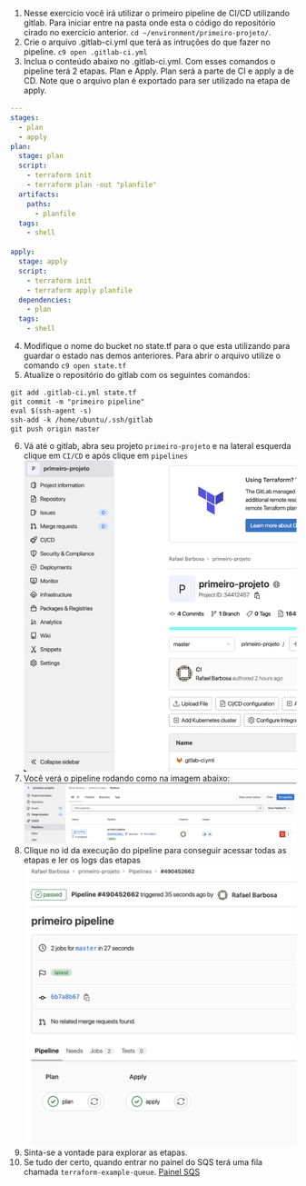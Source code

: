 1. Nesse exercicio você irá utilizar o primeiro pipeline de CI/CD utilizando gitlab. Para iniciar entre na pasta onde esta o código do repositório cirado no exercício anterior. `cd ~/environment/primeiro-projeto/`.
2. Crie o arquivo .gitlab-ci.yml que terá as intruções do que fazer no pipeline. `c9 open .gitlab-ci.yml`
3. Inclua o conteúdo abaixo no .gitlab-ci.yml. Com esses comandos o pipeline terá 2 etapas. Plan e Apply. Plan será a parte de CI e apply a de CD. Note que o arquivo plan é exportado para ser utilizado na etapa de apply.
```yaml
---
stages:
  - plan
  - apply
plan:
  stage: plan
  script:
    - terraform init
    - terraform plan -out "planfile"
  artifacts:
    paths:
      - planfile
  tags:
    - shell

apply:
  stage: apply
  script:
    - terraform init
    - terraform apply planfile
  dependencies:
    - plan
  tags:
    - shell
```
4. Modifique o nome do bucket no state.tf para o que esta utilizando para guardar o estado nas demos anteriores. Para abrir o arquivo utilize o comando `c9 open state.tf`
5. Atualize o repositório do gitlab com os seguintes comandos:
```shell
git add .gitlab-ci.yml state.tf
git commit -m "primeiro pipeline"
eval $(ssh-agent -s)    
ssh-add -k /home/ubuntu/.ssh/gitlab
git push origin master
```
6. Vá até o gitlab, abra seu projeto `primeiro-projeto` e na lateral esquerda clique em `CI/CD` e após clique em `pipelines`
![](img/gitlab-1.png)
7. Você verá o pipeline rodando como na imagem abaixo:
   ![](img/gitlab-2.png)
8. Clique no id da execução do pipeline para conseguir acessar todas as etapas e ler os logs das etapas
   ![](img/gitlab-3.png)
9. Sinta-se a vontade para explorar as etapas.
10. Se tudo der certo, quando entrar no painel do SQS terá uma fila chamada `terraform-example-queue`. [Painel SQS](https://console.aws.amazon.com/sqs/v2/home?region=us-east-1#/queues)
